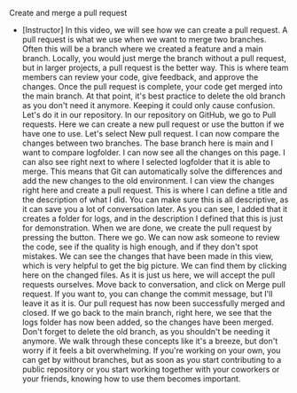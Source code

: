 Create and merge a pull request
- [Instructor] In this video, we will see how we can create a pull request. A pull request is what we use when we want to merge two branches. Often this will be a branch where we created a feature and a main branch. Locally, you would just merge the branch without a pull request, but in larger projects, a pull request is the better way. This is where team members can review your code, give feedback, and approve the changes. Once the pull request is complete, your code get merged into the main branch. At that point, it's best practice to delete the old branch as you don't need it anymore. Keeping it could only cause confusion. Let's do it in our repository. In our repository on GitHub, we go to Pull requests. Here we can create a new pull request or use the button if we have one to use. Let's select New pull request. I can now compare the changes between two branches. The base branch here is main and I want to compare logfolder. I can now see all the changes on this page. I can also see right next to where I selected logfolder that it is able to merge. This means that Git can automatically solve the differences and add the new changes to the old environment. I can view the changes right here and create a pull request. This is where I can define a title and the description of what I did. You can make sure this is all descriptive, as it can save you a lot of conversation later. As you can see, I added that it creates a folder for logs, and in the description I defined that this is just for demonstration. When we are done, we create the pull request by pressing the button. There we go. We can now ask someone to review the code, see if the quality is high enough, and if they don't spot mistakes. We can see the changes that have been made in this view, which is very helpful to get the big picture. We can find them by clicking here on the changed files. As it is just us here, we will accept the pull requests ourselves. Move back to conversation, and click on Merge pull request. If you want to, you can change the commit message, but I'll leave it as it is. Our pull request has now been successfully merged and closed. If we go back to the main branch, right here, we see that the logs folder has now been added, so the changes have been merged. Don't forget to delete the old branch, as you shouldn't be needing it anymore. We walk through these concepts like it's a breeze, but don't worry if it feels a bit overwhelming. If you're working on your own, you can get by without branches, but as soon as you start contributing to a public repository or you start working together with your coworkers or your friends, knowing how to use them becomes important.